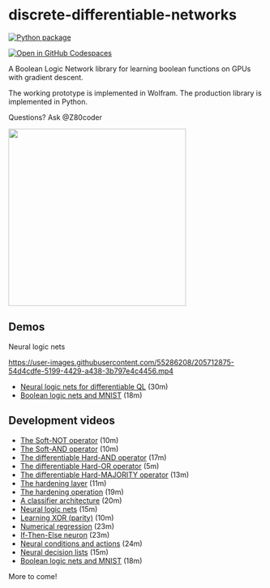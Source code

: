 # discrete-differentiable-networks

[![Python package](https://github.com/Z80coder/discrete-differentiable-networks/actions/workflows/python.yaml/badge.svg)](https://github.com/Z80coder/discrete-differentiable-networks/actions/workflows/python.yaml)

[![Open in GitHub Codespaces](https://github.com/codespaces/badge.svg)](https://z80coder-legendary-space-cod-65vqgjqqxjq2xv44.github.dev/)

A Boolean Logic Network library for learning boolean functions on GPUs with gradient descent.

The working prototype is implemented in Wolfram. The production library is implemented in Python.

Questions? Ask @Z80coder

<p align="left">
<img width="350" src="https://user-images.githubusercontent.com/55286208/186415016-ffdbaee9-4f1a-4304-a900-ed43456656ea.jpg">
</p>

## Demos

Neural logic nets

https://user-images.githubusercontent.com/55286208/205712875-54d4cdfe-5199-4429-a438-3b797e4c4456.mp4


- [Neural logic nets for differentiable QL](https://drive.google.com/file/d/195r9Y08Q61V80f2Hqw62YuHpYsCzJCmZ/view?usp=sharing) (30m)
- [Boolean logic nets and MNIST](https://drive.google.com/file/d/1dWAQfFWcOm1ORqfh62H66nigGy2wQ17G/view?usp=share_link) (18m)

## Development videos   

- [The Soft-NOT operator](https://drive.google.com/file/d/1C9egUO9SWSXba7VEqqUPfECYXeLFf5g0/view?usp=sharing) (10m)
- [The Soft-AND operator](https://drive.google.com/file/d/133U60sUh4qzjrieZyMfEzULsZJF27lov/view?usp=sharing) (10m)
- [The differentiable Hard-AND operator](https://drive.google.com/file/d/1cdfMkO0xg-IUYK3avHqfarLJRXGtWcRf/view?usp=sharing) (17m)
- [The differentiable Hard-OR operator](https://drive.google.com/file/d/1v1WMfOWx4PQbjyoPJo82QNh2DGBhM4uH/view?usp=sharing) (5m)
- [The differentiable Hard-MAJORITY operator](https://drive.google.com/file/d/1qVTAFAVZ3Qlk_mYh2wd83uME89RsBzri/view?usp=sharing) (13m)
- [The hardening layer](https://drive.google.com/file/d/1ZEd34UMyFY52_0U2-j58hKJ5uvJBYREn/view?usp=sharing) (11m)
- [The hardening operation](https://drive.google.com/file/d/1M11ovLCbqAfjplFioKpMmX1hOvpwSHXv/view?usp=sharing) (19m)
- [A classifier architecture](https://drive.google.com/file/d/1sQHyo4OjapEj3a0JLhnSYEsLMBMUZMT8/view?usp=sharing) (20m)
- [Neural logic nets](https://drive.google.com/file/d/1P25OxM7Af8ppUGOUhKd6psGHI0OVXIzw/view?usp=sharing) (15m)
- [Learning XOR (parity)](https://drive.google.com/file/d/1kBxJCkuEzbisWhUGJZ42o-m6xYOZ56pB/view?usp=sharing) (10m)
- [Numerical regression](https://drive.google.com/file/d/1k2wQIjTN0omKuaFYQHrusMRIdDxPlSAf/view?usp=sharing) (23m)
- [If-Then-Else neuron](https://drive.google.com/file/d/1qelfWX6s2XhlHxFwUSV76tAS2tyDK3Q0/view?usp=sharing) (23m)
- [Neural conditions and actions](https://drive.google.com/file/d/1nrn_4TlNCmdC1ZAlN9pKIOF2hEjtykuo/view?usp=sharing) (24m)
- [Neural decision lists](https://drive.google.com/file/d/16F_2kpBaZO-qPQLX38Sar9pJfuunsVyO/view?usp=sharing) (15m)
- [Boolean logic nets and MNIST](https://drive.google.com/file/d/1dWAQfFWcOm1ORqfh62H66nigGy2wQ17G/view?usp=share_link) (18m)

More to come!
